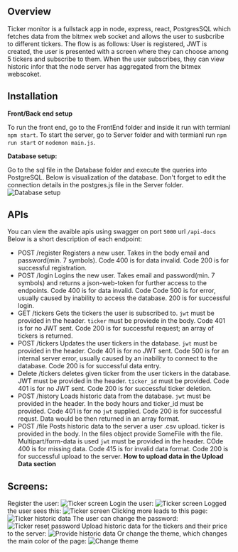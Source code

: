 ## Overview
Ticker monitor is a fullstack app in node, express, react, PostgresSQL which fetches data from the bitmex web socket and allows the user to susbcribe to different tickers. 
The flow is as follows:
User is registered, JWT is created, the user is presented with a screen where they can choose among 5 tickers and subscribe to them. When the user subscribes, they can view historic infor that the node server has aggregated from the bitmex webscoket.
## Installation
**Front/Back end setup**

To run the front end, go to the FrontEnd folder and inside it run with termianl `npm start`.
To start the server, go to Server folder and with termianl run `npm run start` or `nodemon main.js`.

**Database setup:**

Go to the sql file in the Database folder and execute the queries into PostgreSQL. Below is visualization of the database. Don't forget to edit the connection details in the postgres.js file in the Server folder.
![Database setup](https://i.ibb.co/CBCNZ61/Screenshot-2021-08-03-141236.png)

## APIs
You can view the avaible apis using swagger on port `5000` url `/api-docs`
Below is a short description of each endpoint:
- POST /register Registers a new user. Takes in the body email and password(min. 7 symbols). Code 400 is for data invalid. Code 200 is for successful registration.
- POST /login Logins the new user. Takes email and password(min. 7 symbols) and returns a json-web-token for further access to the endpoints. Code 400 is for data invalid. Code Code 500 is for error, usually caused by inability to access the database. 200 is for successful login.
- GET /tickers Gets the tickers the user is subscribed to. `jwt` must be provided in the header. `ticker` must be proviede in the body. Code 401 is for no JWT sent. Code 200 is for successful request; an array of tickers is returned.
- POST /tickers Updates the user tickers in the database. `jwt` must be provided in the header. Code 401 is for no JWT sent. Code 500 is for an internal server error, usually caused by an inability to connect to the database. Code 200 is for successful data entry.
- Delete /tickers deletes given ticker from the user tickers in the database. JWT must be provided in the header. `ticker_id` must be provided. Code 401 is for no JWT sent. Code 200 is for successful ticker deletion.
- POST /history Loads historic data from the database. `jwt` must be provided in the header. In the body hours and ticker_id must be provided. Code 401 is for no `jwt` supplied. Code 200 is for successful requst. Data would be then returned in an array format. 
- POST /file Posts historic data to the server a user .csv upload. ticker is provided in the body. In the files object provide SomeFile with the file. Multipart/form-data is used  `jwt` must be provided in the header. COde 400 is for missing data. Code 415 is for invalid data format. Code 200 is for successful upload to the server.
**How to upload data in the Upload Data section**

## Screens:
Register the user:
![Ticker screen](https://i.ibb.co/fthj4c7/Screenshot-2021-08-02-162336.png)
Login the user:
![Ticker screen](https://i.ibb.co/mDsK4LY/Screenshot-2021-08-02-162526.png)
Logged the user sees this:
![Ticker screen](https://i.ibb.co/k9GqQ8K/Screenshot-2021-08-02-160912.png)
Clicking more leads to this page:
![Ticker historic data](https://i.ibb.co/PZsmzZW/Screenshot-2021-08-02-161018.png)
The user can change the password:
![Ticker reset password](https://i.ibb.co/7pjbTFB/Screenshot-2021-08-02-161446.png)
Upload historic data for the tickers and their price to the server:
![Provide historic data](https://i.ibb.co/fpM3Nx6/Screenshot-2021-08-02-162101.png)
Or change the theme, which changes the main color of the page:
![Change theme](https://i.ibb.co/2NPyXxw/Screenshot-2021-08-02-161710.png)
